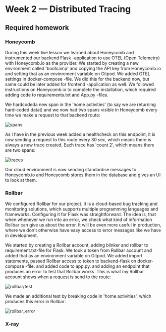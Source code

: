 # Week 2 — Distributed Tracing

## Required homework

### Honeycomb

During this week live lesson we learned about Honeycomb and instrumented our backend Flask -application to use OTEL (Open Telemetry) with Honeycomb.io as the provider. We started by creating a new environment called 'bootcamp' and copying the API key from Honeycomb.io and setting that as an envinroment variable on Gitpod. We added OTEL settings in docker-compose -file. We did this for the backend now, but same could be later added for frontend -application as well. We followed instructions on Honeycomb.io to complete the installation, which required adding code to requirements.txt and App.py -files. 

We hardcodeda new span in the 'home activities' (to say  we are returning hard-coded datat) and we now had two spans visible in Honeycomb every time we make a request to that backend route:

![spans](home_activities_mock)

As I have in the previous week added a healthcheck on this endpoint, it is now sending a request to this route every 30 sec, which means there is always a new trace created. Each trace has 'count 2', which means there are two spans:

![traces](traces)

Our cloud environment is now sending standardise messages to Honeycomb.io and Honeycomb stores them in the database and gives an UI to look at them. 



### Rollbar

We configured Rollbar for our project. It is a cloud-based bug tracking and monitoring solutions, which supports multiple programming languages and frameworks. Configuring it for Flask was straightforward. The idea is, that when whenever we run into an error, we check what kind of information Rollbar can give us about the error. It will be even more useful in production, where we don't otherwise have easy access to error messages like we have in development. 

We started by creating a Rollbar account, adding blinker and rollbar to requirement.txt-file for Flask. We took a token from Rollbar account and added that as an environment variable on Gitpod. We added import statements, passed Rollbar access to token to backend-flask on docker-compose -file. and added code to app.py. and adding an endpoint that produces an error to test that Rollbar works. This is what my Rollbar account shows when a request is send to the route:

![rollbar/test](rollbar_test)

We made an additional test by breaking code in 'home activities', which produces this error in Rollbar:

![rollbar_error](rollbar_error)


### X-ray
